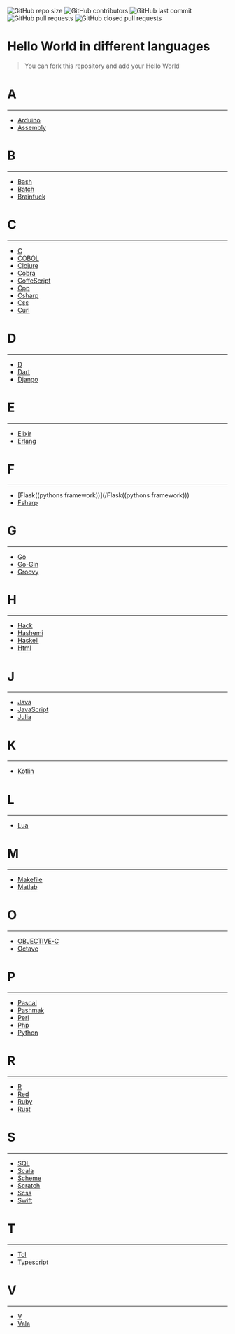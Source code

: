 <p>
<img alt="GitHub repo size" src="https://img.shields.io/github/repo-size/BlackIQ/Hello-World">
<img alt="GitHub contributors" src="https://img.shields.io/github/contributors/BlackIQ/Hello-World">
<img alt="GitHub last commit" src="https://img.shields.io/github/last-commit/BlackIQ/Hello-World">
<img alt="GitHub pull requests" src="https://img.shields.io/github/issues-pr/BlackIQ/Hello-World">
<img alt="GitHub closed pull requests" src="https://img.shields.io/github/issues-pr-closed/BlackIQ/Hello-World">
</p>

# Hello World in different languages

> You can fork this repository and add your Hello World


# A

---

- [Arduino](/Arduino)
- [Assembly](/Assembly)


# B

---

- [Bash](/Bash)
- [Batch](/Batch)
- [Brainfuck](/Brainfuck)


# C

---

- [C](/C)
- [COBOL](/COBOL)
- [Clojure](/Clojure)
- [Cobra](/Cobra)
- [CoffeScript](/CoffeScript)
- [Cpp](/Cpp)
- [Csharp](/Csharp)
- [Css](/Css)
- [Curl](/Curl)


# D

---

- [D](/D)
- [Dart](/Dart)
- [Django](/Django)


# E

---

- [Elixir](/Elixir)
- [Erlang](/Erlang)


# F

---

- [Flask((pythons framework))](/Flask((pythons framework)))
- [Fsharp](/Fsharp)


# G

---

- [Go](/Go)
- [Go-Gin](/Go-Gin)
- [Groovy](/Groovy)


# H

---

- [Hack](/Hack)
- [Hashemi](/Hashemi)
- [Haskell](/Haskell)
- [Html](/Html)


# J

---

- [Java](/Java)
- [JavaScript](/JavaScript)
- [Julia](/Julia)


# K

---

- [Kotlin](/Kotlin)


# L

---

- [Lua](/Lua)


# M

---

- [Makefile](/Makefile)
- [Matlab](/Matlab)


# O

---

- [OBJECTIVE-C](/OBJECTIVE-C)
- [Octave](/Octave)


# P

---

- [Pascal](/Pascal)
- [Pashmak](/Pashmak)
- [Perl](/Perl)
- [Php](/Php)
- [Python](/Python)


# R

---

- [R](/R)
- [Red](/Red)
- [Ruby](/Ruby)
- [Rust](/Rust)


# S

---

- [SQL](/SQL)
- [Scala](/Scala)
- [Scheme](/Scheme)
- [Scratch](/Scratch)
- [Scss](/Scss)
- [Swift](/Swift)


# T

---

- [Tcl](/Tcl)
- [Typescript](/Typescript)


# V

---

- [V](/V)
- [Vala](/Vala)
